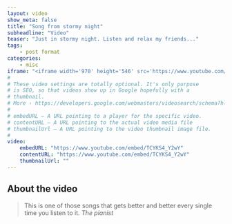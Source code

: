 ```yaml
---
layout: video
show_meta: false
title: "Song from stormy night"
subheadline: "Video"
teaser: "Just in stormy night. Listen and relax my friends..."
tags:
    - post format
categories:
    - misc
iframe: "<iframe width='970' height='546' src='https://www.youtube.com/embed/TCYKS4_Y2wY' frameborder='0' allowfullscreen></iframe>"
#
# These video settings are totally optional. It's only purpose
# is SEO, so that videos show up in Google hopefully with a 
# thumbnail.
# More › https://developers.google.com/webmasters/videosearch/schema?hl=en&rd=1
#
# embedURL – A URL pointing to a player for the specific video.
# contentURL – A URL pointing to the actual video media file
# thumbnailUrl – A URL pointing to the video thumbnail image file.
#
video:
    embedURL: "https://www.youtube.com/embed/TCYKS4_Y2wY"
    contentURL: "https://www.youtube.com/embed/TCYKS4_Y2wY"
    thumbnailUrl: ""
---
```

<!--more-->

## About the video

> This is one of those songs that gets better and better every single time you listen to it. <cite>The pianist</cite>



